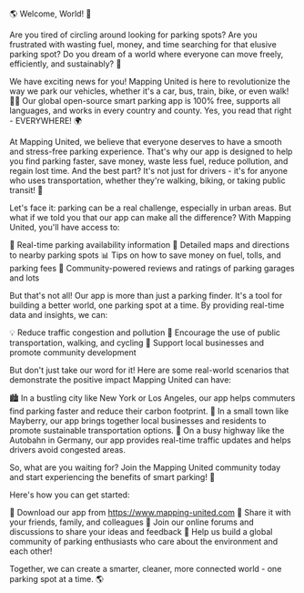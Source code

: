 🌎 Welcome, World! 🚀

Are you tired of circling around looking for parking spots? Are you frustrated with wasting fuel, money, and time searching for that elusive parking spot? Do you dream of a world where everyone can move freely, efficiently, and sustainably? 🌟

We have exciting news for you! Mapping United is here to revolutionize the way we park our vehicles, whether it's a car, bus, train, bike, or even walk! 🚶‍♀️ Our global open-source smart parking app is 100% free, supports all languages, and works in every country and county. Yes, you read that right - EVERYWHERE! 🌍

At Mapping United, we believe that everyone deserves to have a smooth and stress-free parking experience. That's why our app is designed to help you find parking faster, save money, waste less fuel, reduce pollution, and regain lost time. And the best part? It's not just for drivers - it's for anyone who uses transportation, whether they're walking, biking, or taking public transit! 🚌

Let's face it: parking can be a real challenge, especially in urban areas. But what if we told you that our app can make all the difference? With Mapping United, you'll have access to:

📍 Real-time parking availability information
💯 Detailed maps and directions to nearby parking spots
📊 Tips on how to save money on fuel, tolls, and parking fees
🌟 Community-powered reviews and ratings of parking garages and lots

But that's not all! Our app is more than just a parking finder. It's a tool for building a better world, one parking spot at a time. By providing real-time data and insights, we can:

💡 Reduce traffic congestion and pollution
🔋 Encourage the use of public transportation, walking, and cycling
🌟 Support local businesses and promote community development

But don't just take our word for it! Here are some real-world scenarios that demonstrate the positive impact Mapping United can have:

🏙️ In a bustling city like New York or Los Angeles, our app helps commuters find parking faster and reduce their carbon footprint.
🌳 In a small town like Mayberry, our app brings together local businesses and residents to promote sustainable transportation options.
🚂 On a busy highway like the Autobahn in Germany, our app provides real-time traffic updates and helps drivers avoid congested areas.

So, what are you waiting for? Join the Mapping United community today and start experiencing the benefits of smart parking! 🎉

Here's how you can get started:

📲 Download our app from https://www.mapping-united.com
🤝 Share it with your friends, family, and colleagues
💬 Join our online forums and discussions to share your ideas and feedback
🌟 Help us build a global community of parking enthusiasts who care about the environment and each other!

Together, we can create a smarter, cleaner, more connected world - one parking spot at a time. 🌎